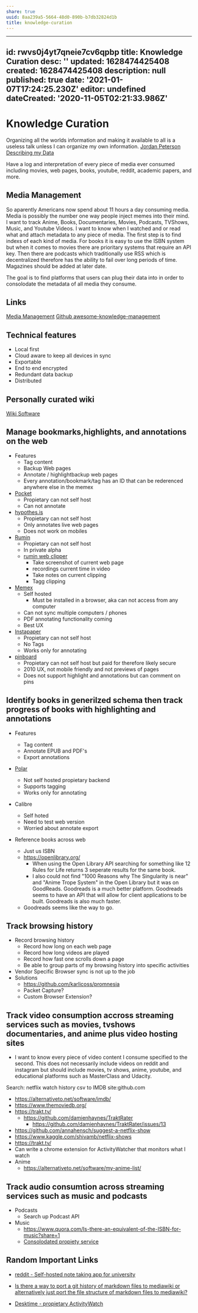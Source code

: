 ```yaml
---
share: true
uuid: 8aa239a5-5664-48d0-890b-b7db32824d1b
title: knowledge-curation
---
```

---
id: rwvs0j4yt7qneie7cv6qpbp
title: Knowledge Curation
desc: ''
updated: 1628474425408
created: 1628474425408
description: null
published: true
date: '2021-01-07T17:24:25.230Z'
editor: undefined
dateCreated: '2020-11-05T02:21:33.986Z'
---

# Knowledge Curation

Organizing all the worlds information and making it available to all is a useless talk unless I can organize my own information. [Jordan Peterson Describing my Data][]

Have a log and interpretation of every piece of media ever consumed including movies, web pages, books, youtube, reddit, academic papers, and more.


## Media Management

So aparently Americans now spend about 11 hours a day consuming media. Media is possibly the number one way people inject memes into their mind. I want to track Anime, Books, Documentaries, Movies, Podcasts, TVShows, Music, and Youtube Videos. I want to know when I watched and or read what and attach metadata to any piece of media. The first step is to find indexs of each kind of media. For books it is easy to use the ISBN system but when it comes to movies there are prioritary systems that require an API key. Then there are  podcasts which traditionally use RSS which is decentralized therefore has the ability to fail over long periods of time. Magazines should be added at later date.

The goal is to find platforms that users can plug their data into in order to consolodate the metadata of all media they consume.

## Links

[Media Management](/undefined)
[Github awesome-knowledge-management](https://github.com/brettkromkamp/awesome-knowledge-management)

## Technical features 

* Local first
* Cloud aware to keep all devices in sync
* Exportable
* End to end encrypted
* Redundant data backup
* Distributed

## Personally curated wiki

[Wiki Software](/undefined)

## Manage bookmarks,highlights, and annotations on the web

* Features
  * Tag content
  * Backup Web pages
  * Annotate / highlightbackup web pages
  * Every annotation/bookmark/tag has an ID that can be rederenced anywhere else in the memex
* [Pocket](https://app.getpocket.com/)
  * Propietary can not self host
  * Can not annotate
* [hypothes.is](https://hypothes.is)
  * Propietary can not self host
  * Only annotates live web pages
  * Does not work on mobiles
* [Rumin](https://getrumin.com/)
  * Propietary can not self host
  * In private alpha
  * [rumin web clipper](https://github.com/jhlyeung/rumin-web-clipper)
    * Take screenshot of current web page
    * recordings current time in video
    * Take notes on current clipping
    * Tagg clipping
* [Memex](https://getmemex.com/)
  * Self hosted
    * Must be installed in a browser, aka can not access from any computer
  * Can not sync multiple computers / phones
  * PDF annotating functionality coming
  * Best UX
* [Instapaper](https://www.instapaper.com/)
  * Propietary can not self host
  * No Tags
  * Works only for annotating
* [pinboard](https://pinboard.in)
  * Propietary can not self host but paid for therefore likely secure
  * 2010 UX, not mobile friendly and not previews of pages
  * Does not support highlight and annotations but can comment on pins

## Identify books in generilzed schema then track progress of books with highlighting and annotations

* Features
  * Tag content
  * Annotate EPUB and PDF's
  * Export annotations

* [Polar](https://getpolarized.io/)
  * Not self hosted propietary backend
  * Supports tagging
  * Works only for annotating
* Calibre
  * Self hoted
  * Need to test web version
  * Worried about annotate export
* Reference books across web
  * Just us ISBN
  * <https://openlibrary.org/>
    * When using the Open Library API searching for something like 12 Rules for Life returns 3 seperate results for the same book.
    * I also could not find "1000 Reasons why The Singularity is near" and "Anime Trope System" in the Open Library but it was on GoodReads. Goodreads is a much better platform. Goodreads seems to have an API that will allow for client applications to be built. Goodreads is also much faster.
  * Goodreads seems like the way to go.

## Track browsing history

* Record browsing history
  * Record how long on each web page
  * Record how long videos are played
  * Record how fast one scrolls down a page
  * Be able to group parts of my browsing history into specific activities
* Vendor Specific Browser sync is not up to the job
* Solutions
  * <https://github.com/karlicoss/promnesia>
  * Packet Capture?
  * Custom Browser Extension?

## Track video consumption accross streaming services such as movies, tvshows documentaries, and anime plus video hosting sites

* I want to know every piece of video content I consume specified to the second. This does not necessarily include videos on reddit and instagram but should include movies, tv shows, anime, youtube, and educational platforms such as MasterClass and Udacity.

Search: netflix watch history csv to IMDB site:github.com

* <https://alternativeto.net/software/imdb/>
* <https://www.themoviedb.org/>
* <https://trakt.tv/>
  * <https://github.com/damienhaynes/TraktRater>
    * <https://github.com/damienhaynes/TraktRater/issues/13>
* <https://github.com/annahensch/suggest-a-netflix-show>
* <https://www.kaggle.com/shivamb/netflix-shows>
* <https://trakt.tv/>
* Can write a chrome extension for ActivityWatcher that monitors what I watch
* Anime
  * <https://alternativeto.net/software/my-anime-list/>

## Track audio consumtion across streaming services such as music and podcasts

* Podcasts
  * Search up Podcast API
* Music
  * <https://www.quora.com/Is-there-an-equivalent-of-the-ISBN-for-music?share=1>
  * [Consolodated propiety service](https://songwhip.com/)

## Random Important Links

* [reddit - Self-hosted note taking app for university](https://old.reddit.com/r/selfhosted/comments/araea8/selfhosted_note_taking_app_for_university/)
* [Is there a way to port a git history of markdown files to mediawiki or alternatively just port the file structure of markdown files to mediawiki?](https://stackoverflow.com/questions/62186373/is-there-a-way-to-port-a-git-history-of-markdown-files-to-mediawiki-or-alternati)
* [Desktime - propietary ActivityWatch](https://desktime.com/features)

  [Jordan Peterson Describing my Data]: https://www.youtube.com/watch?v=Vp9599kwnhM
